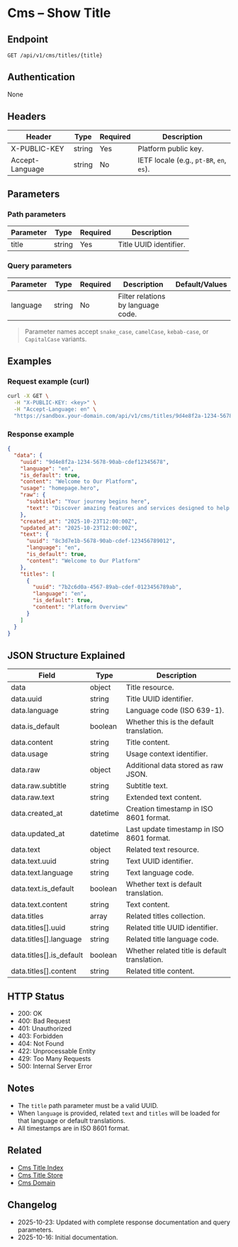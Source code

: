 # Cms – Show Title

## Endpoint

```
GET /api/v1/cms/titles/{title}
```

## Authentication

None

## Headers

| Header           | Type   | Required | Description |
| ---------------- | ------ | -------- | ----------- |
| X-PUBLIC-KEY     | string | Yes      | Platform public key. |
| Accept-Language  | string | No       | IETF locale (e.g., `pt-BR`, `en`, `es`). |

## Parameters

### Path parameters

| Parameter | Type   | Required | Description |
| --------- | ------ | -------- | ----------- |
| title     | string | Yes      | Title UUID identifier. |

### Query parameters

| Parameter | Type   | Required | Description | Default/Values |
| --------- | ------ | -------- | ----------- | -------------- |
| language  | string | No       | Filter relations by language code. | |

> Parameter names accept `snake_case`, `camelCase`, `kebab-case`, or `CapitalCase` variants.

## Examples

### Request example (curl)

```bash
curl -X GET \
  -H "X-PUBLIC-KEY: <key>" \
  -H "Accept-Language: en" \
  "https://sandbox.your-domain.com/api/v1/cms/titles/9d4e8f2a-1234-5678-90ab-cdef12345678?language=en"
```

### Response example

```json
{
  "data": {
    "uuid": "9d4e8f2a-1234-5678-90ab-cdef12345678",
    "language": "en",
    "is_default": true,
    "content": "Welcome to Our Platform",
    "usage": "homepage.hero",
    "raw": {
      "subtitle": "Your journey begins here",
      "text": "Discover amazing features and services designed to help you succeed."
    },
    "created_at": "2025-10-23T12:00:00Z",
    "updated_at": "2025-10-23T12:00:00Z",
    "text": {
      "uuid": "8c3d7e1b-5678-90ab-cdef-123456789012",
      "language": "en",
      "is_default": true,
      "content": "Welcome to Our Platform"
    },
    "titles": [
      {
        "uuid": "7b2c6d0a-4567-89ab-cdef-0123456789ab",
        "language": "en",
        "is_default": true,
        "content": "Platform Overview"
      }
    ]
  }
}
```

## JSON Structure Explained

| Field              | Type     | Description |
| ------------------ | -------- | ----------- |
| data               | object   | Title resource. |
| data.uuid          | string   | Title UUID identifier. |
| data.language      | string   | Language code (ISO 639-1). |
| data.is_default    | boolean  | Whether this is the default translation. |
| data.content       | string   | Title content. |
| data.usage         | string   | Usage context identifier. |
| data.raw           | object   | Additional data stored as raw JSON. |
| data.raw.subtitle  | string   | Subtitle text. |
| data.raw.text      | string   | Extended text content. |
| data.created_at    | datetime | Creation timestamp in ISO 8601 format. |
| data.updated_at    | datetime | Last update timestamp in ISO 8601 format. |
| data.text          | object   | Related text resource. |
| data.text.uuid     | string   | Text UUID identifier. |
| data.text.language | string   | Text language code. |
| data.text.is_default | boolean | Whether text is default translation. |
| data.text.content  | string   | Text content. |
| data.titles        | array    | Related titles collection. |
| data.titles[].uuid | string   | Related title UUID identifier. |
| data.titles[].language | string | Related title language code. |
| data.titles[].is_default | boolean | Whether related title is default translation. |
| data.titles[].content | string | Related title content. |

## HTTP Status

- 200: OK
- 400: Bad Request
- 401: Unauthorized
- 403: Forbidden
- 404: Not Found
- 422: Unprocessable Entity
- 429: Too Many Requests
- 500: Internal Server Error

## Notes

- The `title` path parameter must be a valid UUID.
- When `language` is provided, related `text` and `titles` will be loaded for that language or default translations.
- All timestamps are in ISO 8601 format.

## Related

- [Cms Title Index](./CmsTitleIndex.md)
- [Cms Title Store](./CmsTitleStore.md)
- [Cms Domain](../README.md)

## Changelog

- 2025-10-23: Updated with complete response documentation and query parameters.
- 2025-10-16: Initial documentation.
